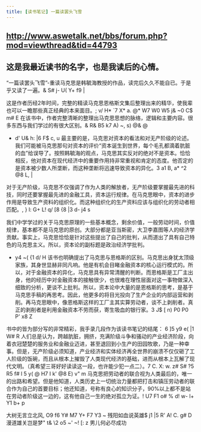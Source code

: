 ```yaml
---
title: [读书笔记] 一篇读罢头飞雪
---
```


## http://www.aswetalk.net/bbs/forum.php?mod=viewthread&tid=44793
## 这是我最近读书的名字，也是我读后的心情。
“一篇读罢头飞雪”-重读马克思是韩毓海教授的作品，读完后久久不能自已。于是乎又读了一遍。& S# j- U( Y+ f9 |

这是作者历经2年时间，完整的精读马克思恩格斯文集后整理出来的精华，使我辈也可以一瞻那些真正经典的本来面目。; v/ H* `7 X* a. @* W7 W0 W5 j& ~0 C$ m# E
在该书中，作者完整清晰的整理出马克思思想的脉络，逻辑和主要内容。很多东西与我们学过的有很大区别。& R& B5 k7 A) ~, s) @& @
+ d' U& h: |6 F$ c, u
最主要的是，马克思对资本的看法和对无产阶级的论述。
我们可能被马克思那句对资本的评价“资本诞生到世界，每个毛孔都滴着肮脏的血”给误导了。按照韩毓海的观点，马克思其实反对的绝对不是资本。恰恰相反，他对资本在现代经济中的重要作用持非常重视和肯定的态度。他否定的是资本被少数人所垄断，而这种垄断将迅速导致资本的异化。3 a1 B, a* ^2 @8 L, |

对于无产阶级，马克思不仅强调了作为人类的解放者，无产阶级要掌握最先进的科技，同时还要掌握最先进的金融工具，资本运行规律。在马克思眼中，资本的进步作用是导致生产资料的组织化。而这种组织化的生产资料应该与组织化的劳动者相匹配。, }  l: G+ L! q/ [8 {8 |3 d- j4 s

我们中学学过的关于马克思原理的一些基本概念，剩余价值，一般劳动时间，价值规律，基本都不是马克思的原创。大部分都是亚当斯密，大卫李嘉图等人的经济学贡献。事实上，马克思恰恰是针对这些提出了自己的批判，从而道出了具有自己特色的马克思主义。所以，资本论的副标题是政治经济学批判。
- y4 ~( {1 d/ H
该书也明确提出了马克思与恩格斯的区别。马克思出身犹太顶级家族，其身世显赫非同凡响。他是有机会目睹金融资本的核心运行模式的。所以，对于金融资本的异化，马克思具有异常清醒的判断。而恩格斯是工厂主出身，他的经历中对金融资本的接触很少，也很难在理性层面对这一事物做深入细致的分析，更谈不上批判。所以，资本论中大量的是恩格斯的思考，是基于马克思手稿的再思考。因此，他更多的将目光投向了生产企业的内部运营和剥削。再马克思眼中，像恩格斯这样的工厂主其实算劳动者，谈不上剥削者。真正的剥削者是利用金融资本不劳而获，寄生吸血的银行家。3 J$ [  n) P0 P0 P' x8 Z

书中的皆为部分写的非常精彩，我手录几段作为该读书笔记的结尾：
6 ]5 y9 e( |1 W# R
人们总是认为，跨越肮脏，拥挤，充满阶级斗争和骚动的产业经济阶段，向着衣冠楚楚的服务业和金融业迈进，甚至退回到小生产的田园牧歌，乃是一种幸事。但是，无产阶级必须知道，产业经济和实体经济再全世界的崩溃不仅仅砸了工人阶级的饭碗，而且从根本上摧毁了人类现代经济的基础，进而从根本上瓦解了现代文明。（真希望三哥好好读读这一段，也许能少犯一点二）。7 C. X: w. z# S# ?5 R5 f# l
5 y( @  H7 I  k' @8 E) v" m
马克思把劳动者的联合视为人类最后的，唯一的出路和希望。但是他知道，人类历史上一切统治力量都把打击和镇压劳动者的联合作为自己的首要目标；他还知道，号称有良心的知识分子，90%以上都不是站在劳动者阶级这一边的，这有他自己一生的绝对孤立为证。! U7 F1 o# \% d! w- l+ Y1 b+ p

大树无言立北风, O9 f6 Y# M7 Y+ F7 Y3 ~
残阳如血说英雄$ j1 |5 R' A! C. g# D
漫道雄关岂是梦" t& \2 o5 ~' ~! [: z
男儿何必尽成功
